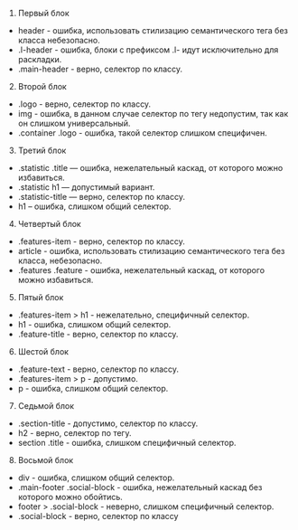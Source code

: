 1. Первый блок
 - header - ошибка, использовать стилизацию семантического тега без класса небезопасно.
 - .l-header - ошибка, блоки с префиксом .l- идут исключительно для раскладки.
 - .main-header - верно, селектор по классу.

2. Второй блок
 - .logo - верно, селектор по классу.
 - img - ошибка, в данном случае селектор по тегу недопустим, так как он слишком универсальный.
 - .container .logo - ошибка, такой селектор слишком специфичен.

3. Третий блок
 - .statistic .title — ошибка, нежелательный каскад, от которого можно избавиться.
 - .statistic h1 — допустимый вариант.
 - .statistic-title — верно, селектор по классу.
 - h1 – ошибка, слишком общий селектор.

4. Четвертый блок
 - .features-item - верно, селектор по классу.
 - article - ошибка, использовать стилизацию семантического тега без класса, небезопасно.
 - .features .feature - ошибка, нежелательный каскад, от которого можно избавиться.

5. Пятый блок
 - .features-item > h1 - нежелательно, специфичный селектор.
 - h1 - ошибка, слишком общий селектор.
 - .feature-title - верно, селектор по классу.

6. Шестой блок
 - .feature-text - верно, селектор по классу.
 - .features-item > p - допустимо.
 - p - ошибка, слишком общий селектор.

7. Седьмой блок
 - .section-title - допустимо, селектор по классу.
 - h2 - верно, селектор по тегу.
 - section .title - ошибка, слишком специфичный селектор.

8. Восьмой блок
 - div - ошибка, слишком общий селектор.
 - .main-footer .social-block - ошибка, нежелательный каскад без которого можно обойтись.
 - footer > .social-block - неверно, слишком специфичный селектор.
 - .social-block - верно, селектор по классу
